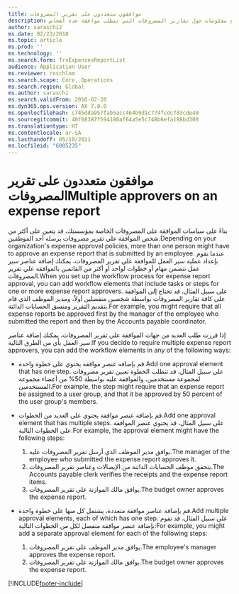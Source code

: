 ```yaml
---
title: موافقون متعددون على تقرير المصروفات
description: يقدم هذا الموضوع معلومات حول تقارير المصروفات التي تتطلب موافقة عدة أشخاص.
author: saraschi2
ms.date: 02/23/2018
ms.topic: article
ms.prod: ''
ms.technology: ''
ms.search.form: TrvExpensesReportList
audience: Application User
ms.reviewer: roschlom
ms.search.scope: Core, Operations
ms.search.region: Global
ms.author: saraschi
ms.search.validFrom: 2016-02-28
ms.dyn365.ops.version: AX 7.0.0
ms.openlocfilehash: c745dda957fab5acc464b9d1c774fcdc783cde40
ms.sourcegitcommit: 40f68387f594180af64a5e5c748b6efa188bd300
ms.translationtype: HT
ms.contentlocale: ar-SA
ms.lasthandoff: 05/10/2021
ms.locfileid: "6005235"
---
```

# <a name="multiple-approvers-on-an-expense-report"></a><span data-ttu-id="b7a7b-103">موافقون متعددون على تقرير المصروفات</span><span class="sxs-lookup"><span data-stu-id="b7a7b-103">Multiple approvers on an expense report</span></span>

<span data-ttu-id="b7a7b-104">بناءً على سياسات الموافقة على المصروفات الخاصة بمؤسستك، قد يتعين على أكثر من شخص الموافقة علي تقرير مصروفات يرسله أحد الموظفين.</span><span class="sxs-lookup"><span data-stu-id="b7a7b-104">Depending on your organization's expense approval policies, more than one person might have to approve an expense report that is submitted by an employee.</span></span> <span data-ttu-id="b7a7b-105">عندما تقوم بإعداد عملية سير العمل للموافقة علي تقرير المصروفات، يمكنك إضافة عناصر سير عمل تتضمن مهام أو خطوات لواحد أو أكثر من القائمين بالموافقة علي تقرير المصروفات.</span><span class="sxs-lookup"><span data-stu-id="b7a7b-105">When you set up the workflow process for expense report approval, you can add workflow elements that include tasks or steps for one or more expense report approvers.</span></span> <span data-ttu-id="b7a7b-106">على سبيل المثال، قد تحتاج إلى الموافقة على كافة تقارير المصروفات بواسطة شخصين منفصلين أولاً، ومدير الموظف الذي قام بتقديم التقرير ومنسق الحسابات الدائنة.</span><span class="sxs-lookup"><span data-stu-id="b7a7b-106">For example, you might require that all expense reports be approved first by the manager of the employee who submitted the report and then by the Accounts payable coordinator.</span></span>

<span data-ttu-id="b7a7b-107">إذا قررت طلب العديد من جهات الموافقة علي تقرير المصروفات، يمكنك إضافة عناصر سير العمل بأي من الطرق التالية:</span><span class="sxs-lookup"><span data-stu-id="b7a7b-107">If you decide to require multiple expense report approvers, you can add the workflow elements in any of the following ways:</span></span>

- <span data-ttu-id="b7a7b-108">قم بإضافه عنصر موافقة يحتوي على خطوة واحدة.</span><span class="sxs-lookup"><span data-stu-id="b7a7b-108">Add one approval element that has one step.</span></span> <span data-ttu-id="b7a7b-109">على سبيل المثال، قد تتطلب الخطوة تعيين تقرير مصروفات لمجموعة مستخدمين، والموافقة عليه بواسطة 50% من أعضاء مجموعة المستخدمين.</span><span class="sxs-lookup"><span data-stu-id="b7a7b-109">For example, the step might require that an expense report be assigned to a user group, and that it be approved by 50 percent of the user group's members.</span></span>
- <span data-ttu-id="b7a7b-110">قم بإضافة عنصر موافقة يحتوي على العديد من الخطوات.</span><span class="sxs-lookup"><span data-stu-id="b7a7b-110">Add one approval element that has multiple steps.</span></span> <span data-ttu-id="b7a7b-111">على سبيل المثال، قد يحتوي عنصر الموافقة على الخطوات التالية:</span><span class="sxs-lookup"><span data-stu-id="b7a7b-111">For example, the approval element might have the following steps:</span></span>

    1. <span data-ttu-id="b7a7b-112">يوافق مدير الموظف الذي أرسل تقرير المصروفات عليه.</span><span class="sxs-lookup"><span data-stu-id="b7a7b-112">The manager of the employee who submitted the expense report approves it.</span></span>
    2. <span data-ttu-id="b7a7b-113">يتحقق موظف الحسابات الدائنة من الإيصالات وعناصر تقرير المصروفات.</span><span class="sxs-lookup"><span data-stu-id="b7a7b-113">The Accounts payable clerk verifies the receipts and the expense report items.</span></span>
    3. <span data-ttu-id="b7a7b-114">يوافق مالك الموازنة على تقرير المصروفات.</span><span class="sxs-lookup"><span data-stu-id="b7a7b-114">The budget owner approves the expense report.</span></span>

- <span data-ttu-id="b7a7b-115">قم بإضافة عناصر موافقة متعددة، يشتمل كل منها على خطوة واحدة.</span><span class="sxs-lookup"><span data-stu-id="b7a7b-115">Add multiple approval elements, each of which has one step.</span></span> <span data-ttu-id="b7a7b-116">على سبيل المثال، قد تقوم بإضافة عنصر موافقة منفصل لكل من الخطوات التالية:</span><span class="sxs-lookup"><span data-stu-id="b7a7b-116">For example, you might add a separate approval element for each of the following steps:</span></span>

    1. <span data-ttu-id="b7a7b-117">يوافق مدير الموظف على تقرير المصروفات.</span><span class="sxs-lookup"><span data-stu-id="b7a7b-117">The employee's manager approves the expense report.</span></span>
    2. <span data-ttu-id="b7a7b-118">يوافق مالك الموازنة على تقرير المصروفات.</span><span class="sxs-lookup"><span data-stu-id="b7a7b-118">The budget owner approves the expense report.</span></span>


[!INCLUDE[footer-include](../includes/footer-banner.md)]